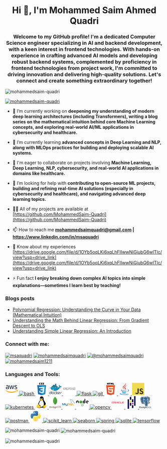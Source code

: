 <h1 align="center">Hi 👋, I'm Mohammed Saim Ahmed Quadri</h1>
<h3 align="center">Welcome to my GitHub profile! I'm a dedicated Computer Science engineer specializing in AI and backend development, with a keen interest in frontend technologies. With hands-on experience in crafting advanced AI models and developing robust backend systems, complemented by proficiency in frontend technologies from project work, I'm committed to driving innovation and delivering high-quality solutions. Let's connect and create something extraordinary together!</h3>

<p align="left"> <img src="https://komarev.com/ghpvc/?username=mohammedsaim-quadri&label=Profile%20views&color=0e75b6&style=flat" alt="mohammedsaim-quadri" /> </p>

<p align="left"> <a href="https://github.com/ryo-ma/github-profile-trophy"><img src="https://github-profile-trophy.vercel.app/?username=mohammedsaim-quadri" alt="mohammedsaim-quadri" /></a> </p>

- 🔭 I’m currently working on **deepening my understanding of modern deep learning architectures (including Transformers), writing a blog series on the mathematical intuition behind core Machine Learning concepts, and exploring real-world AI/ML applications in cybersecurity and healthcare.**

- 🌱 I’m currently learning **advanced concepts in Deep Learning and NLP, along with MLOps practices for building and deploying scalable AI systems.**

- 👯 I'm eager to collaborate on projects involving **Machine Learning, Deep Learning, NLP, cybersecurity, and real-world AI applications in domains like healthcare.**

- 🤝 I’m looking for help with **contributing to open-source ML projects, building and refining real-time AI solutions (especially in cybersecurity and healthcare), and navigating advanced deep learning topics.**

- 👨‍💻 All of my projects are available at [https://github.com/MohammedSaim-Quadri](https://github.com/MohammedSaim-Quadri)

- 📫 How to reach me **mohammedsaimquadri@gmail.com | https://www.linkedin.com/in/msaquadri**

- 📄 Know about my experiences [https://drive.google.com/file/d/1OYb5oqLKi6xqLhFIIwwNiGiubG6wITlc/view?usp=drive_link](https://drive.google.com/file/d/1OYb5oqLKi6xqLhFIIwwNiGiubG6wITlc/view?usp=drive_link)

- ⚡ Fun fact **I enjoy breaking down complex AI topics into simple explanations—sometimes I learn best by teaching!**

### Blogs posts
<!-- BLOG-POST-LIST:START -->
- [Polynomial Regression: Understanding the Curve in Your Data &lpar;Mathematical Intuition&rpar;](https://medium.com/@mohammedsaimquadri/polynomial-regression-understanding-the-curve-in-your-data-mathematical-intuition-d1a252bbac94?source=rss-5aad7f3f4f6a------2)
- [Understanding the Math Behind Linear Regression: From Gradient Descent to OLS](https://medium.com/@mohammedsaimquadri/understanding-the-math-behind-linear-regression-from-gradient-descent-to-ols-7d215de5204b?source=rss-5aad7f3f4f6a------2)
- [Understanding Simple Linear Regression: An Introduction](https://medium.com/@mohammedsaimquadri/understanding-simple-linear-regression-an-introduction-b2b4f7ba3d20?source=rss-5aad7f3f4f6a------2)
<!-- BLOG-POST-LIST:END -->

<h3 align="left">Connect with me:</h3>
<p align="left">
<a href="https://linkedin.com/in/msaquadri" target="blank"><img align="center" src="https://raw.githubusercontent.com/rahuldkjain/github-profile-readme-generator/master/src/images/icons/Social/linked-in-alt.svg" alt="msaquadri" height="30" width="40" /></a>
<a href="https://kaggle.com/mohammedsaimquadri" target="blank"><img align="center" src="https://raw.githubusercontent.com/rahuldkjain/github-profile-readme-generator/master/src/images/icons/Social/kaggle.svg" alt="mohammedsaimquadri" height="30" width="40" /></a>
<a href="https://medium.com/@mohammedsaimquadri" target="blank"><img align="center" src="https://raw.githubusercontent.com/rahuldkjain/github-profile-readme-generator/master/src/images/icons/Social/medium.svg" alt="@mohammedsaimquadri" height="30" width="40" /></a>
<a href="https://www.hackerrank.com/mohammedsaim1211" target="blank"><img align="center" src="https://raw.githubusercontent.com/rahuldkjain/github-profile-readme-generator/master/src/images/icons/Social/hackerrank.svg" alt="mohammedsaim1211" height="30" width="40" /></a>
</p>

<h3 align="left">Languages and Tools:</h3>
<p align="left"> <a href="https://aws.amazon.com" target="_blank" rel="noreferrer"> <img src="https://raw.githubusercontent.com/devicons/devicon/master/icons/amazonwebservices/amazonwebservices-original-wordmark.svg" alt="aws" width="40" height="40"/> </a> <a href="https://www.gnu.org/software/bash/" target="_blank" rel="noreferrer"> <img src="https://www.vectorlogo.zone/logos/gnu_bash/gnu_bash-icon.svg" alt="bash" width="40" height="40"/> </a> <a href="https://www.w3schools.com/css/" target="_blank" rel="noreferrer"> <img src="https://raw.githubusercontent.com/devicons/devicon/master/icons/css3/css3-original-wordmark.svg" alt="css3" width="40" height="40"/> </a> <a href="https://www.docker.com/" target="_blank" rel="noreferrer"> <img src="https://raw.githubusercontent.com/devicons/devicon/master/icons/docker/docker-original-wordmark.svg" alt="docker" width="40" height="40"/> </a> <a href="https://expressjs.com" target="_blank" rel="noreferrer"> <img src="https://raw.githubusercontent.com/devicons/devicon/master/icons/express/express-original-wordmark.svg" alt="express" width="40" height="40"/> </a> <a href="https://flask.palletsprojects.com/" target="_blank" rel="noreferrer"> <img src="https://www.vectorlogo.zone/logos/pocoo_flask/pocoo_flask-icon.svg" alt="flask" width="40" height="40"/> </a> <a href="https://git-scm.com/" target="_blank" rel="noreferrer"> <img src="https://www.vectorlogo.zone/logos/git-scm/git-scm-icon.svg" alt="git" width="40" height="40"/> </a> <a href="https://www.w3.org/html/" target="_blank" rel="noreferrer"> <img src="https://raw.githubusercontent.com/devicons/devicon/master/icons/html5/html5-original-wordmark.svg" alt="html5" width="40" height="40"/> </a> <a href="https://www.java.com" target="_blank" rel="noreferrer"> <img src="https://raw.githubusercontent.com/devicons/devicon/master/icons/java/java-original.svg" alt="java" width="40" height="40"/> </a> <a href="https://developer.mozilla.org/en-US/docs/Web/JavaScript" target="_blank" rel="noreferrer"> <img src="https://raw.githubusercontent.com/devicons/devicon/master/icons/javascript/javascript-original.svg" alt="javascript" width="40" height="40"/> </a> <a href="https://kubernetes.io" target="_blank" rel="noreferrer"> <img src="https://www.vectorlogo.zone/logos/kubernetes/kubernetes-icon.svg" alt="kubernetes" width="40" height="40"/> </a> <a href="https://www.linux.org/" target="_blank" rel="noreferrer"> <img src="https://raw.githubusercontent.com/devicons/devicon/master/icons/linux/linux-original.svg" alt="linux" width="40" height="40"/> </a> <a href="https://www.mongodb.com/" target="_blank" rel="noreferrer"> <img src="https://raw.githubusercontent.com/devicons/devicon/master/icons/mongodb/mongodb-original-wordmark.svg" alt="mongodb" width="40" height="40"/> </a> <a href="https://www.mysql.com/" target="_blank" rel="noreferrer"> <img src="https://raw.githubusercontent.com/devicons/devicon/master/icons/mysql/mysql-original-wordmark.svg" alt="mysql" width="40" height="40"/> </a> <a href="https://nodejs.org" target="_blank" rel="noreferrer"> <img src="https://raw.githubusercontent.com/devicons/devicon/master/icons/nodejs/nodejs-original-wordmark.svg" alt="nodejs" width="40" height="40"/> </a> <a href="https://opencv.org/" target="_blank" rel="noreferrer"> <img src="https://www.vectorlogo.zone/logos/opencv/opencv-icon.svg" alt="opencv" width="40" height="40"/> </a> <a href="https://www.oracle.com/" target="_blank" rel="noreferrer"> <img src="https://raw.githubusercontent.com/devicons/devicon/master/icons/oracle/oracle-original.svg" alt="oracle" width="40" height="40"/> </a> <a href="https://pandas.pydata.org/" target="_blank" rel="noreferrer"> <img src="https://raw.githubusercontent.com/devicons/devicon/2ae2a900d2f041da66e950e4d48052658d850630/icons/pandas/pandas-original.svg" alt="pandas" width="40" height="40"/> </a> <a href="https://www.postgresql.org" target="_blank" rel="noreferrer"> <img src="https://raw.githubusercontent.com/devicons/devicon/master/icons/postgresql/postgresql-original-wordmark.svg" alt="postgresql" width="40" height="40"/> </a> <a href="https://postman.com" target="_blank" rel="noreferrer"> <img src="https://www.vectorlogo.zone/logos/getpostman/getpostman-icon.svg" alt="postman" width="40" height="40"/> </a> <a href="https://www.python.org" target="_blank" rel="noreferrer"> <img src="https://raw.githubusercontent.com/devicons/devicon/master/icons/python/python-original.svg" alt="python" width="40" height="40"/> </a> <a href="https://scikit-learn.org/" target="_blank" rel="noreferrer"> <img src="https://upload.wikimedia.org/wikipedia/commons/0/05/Scikit_learn_logo_small.svg" alt="scikit_learn" width="40" height="40"/> </a> <a href="https://seaborn.pydata.org/" target="_blank" rel="noreferrer"> <img src="https://seaborn.pydata.org/_images/logo-mark-lightbg.svg" alt="seaborn" width="40" height="40"/> </a> <a href="https://spring.io/" target="_blank" rel="noreferrer"> <img src="https://www.vectorlogo.zone/logos/springio/springio-icon.svg" alt="spring" width="40" height="40"/> </a> <a href="https://www.sqlite.org/" target="_blank" rel="noreferrer"> <img src="https://www.vectorlogo.zone/logos/sqlite/sqlite-icon.svg" alt="sqlite" width="40" height="40"/> </a> <a href="https://www.tensorflow.org" target="_blank" rel="noreferrer"> <img src="https://www.vectorlogo.zone/logos/tensorflow/tensorflow-icon.svg" alt="tensorflow" width="40" height="40"/> </a> </p>

<p><img align="left" src="https://github-readme-stats.vercel.app/api/top-langs?username=mohammedsaim-quadri&show_icons=true&locale=en&layout=compact" alt="mohammedsaim-quadri" /></p>

<p>&nbsp;<img align="center" src="https://github-readme-stats.vercel.app/api?username=mohammedsaim-quadri&show_icons=true&locale=en" alt="mohammedsaim-quadri" /></p>

<p><img align="center" src="https://github-readme-streak-stats.herokuapp.com/?user=mohammedsaim-quadri&" alt="mohammedsaim-quadri" /></p>

